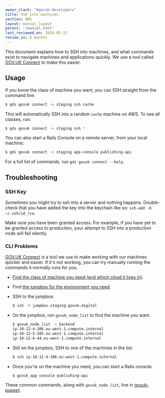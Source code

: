 ```yaml
---
owner_slack: "#govuk-developers"
title: SSH into machines
section: AWS
layout: manual_layout
parent: "/manual.html"
last_reviewed_on: 2020-05-15
review_in: 6 months
---
```


This document explains how to SSH into machines, and what commands exist to navigate machines and applications quickly. We use a tool called [GOV.UK Connect] to make this easier.

## Usage

If you know the class of machine you want, you can SSH straight from the command line:

```sh
$ gds govuk connect -e staging ssh cache
```

This will automatically SSH into a random `cache` machine on AWS. To see all classes, run:

```sh
$ gds govuk connect -e staging ssh *
```

You can also start a Rails Console on a remote server, from your local machine:

```sh
$ gds govuk connect -e staging app-console publishing-api
```

For a full list of commands, run `gds govuk connect --help`.

## Troubleshooting

### SSH Key

Sometimes you might try to ssh into a server and nothing happens. Double-check that you
have added the key into the keychain like so: `ssh-add -K ~/.ssh/id_rsa`.

Make sure you have been granted access. For example, if you have yet to be granted access
to production, your attempt to SSH into a production node will fail silently.

### CLI Problems

[GOV.UK Connect] is a tool we use to make working with our machines quicker and easier. If
it's not working, you can try manually running the commands it normally runs for you.

- [Find the class of machine you need (and which cloud it lives in)](https://docs.publishing.service.gov.uk/apps.html).

- Find [the jumpbox for the environment you need](https://github.com/alphagov/govuk-connect/blob/fcbe054874c84968b6af97e45005b00bc5aa285a/lib/govuk_connect/cli.rb#L81).

- SSH to the jumpbox.

  ```sh
  $ ssh -A jumpbox.staging.govuk.digital
  ```

- On the jumpbox, run `govuk_node_list` to find the machine you want.

  ```sh
  $ govuk_node_list -c backend
  ip-10-12-4-106.eu-west-1.compute.internal
  ip-10-12-5-205.eu-west-1.compute.internal
  ip-10-12-6-44.eu-west-1.compute.internal
  ```

- Still on the jumpbox, SSH to one of the machines in the list.

  ```sh
  $ ssh ip-10-12-4-106.eu-west-1.compute.internal
  ```

- Once you're on the machine you need, you can start a Rails console.

  ```sh
  $ govuk_app_console publishing-api
  ```

These common commands, along with `govuk_node_list`, live in
[govuk-puppet](https://github.com/alphagov/govuk-puppet/tree/master/modules/govuk_scripts).

[GOV.UK Connect]: https://github.com/alphagov/govuk-connect
